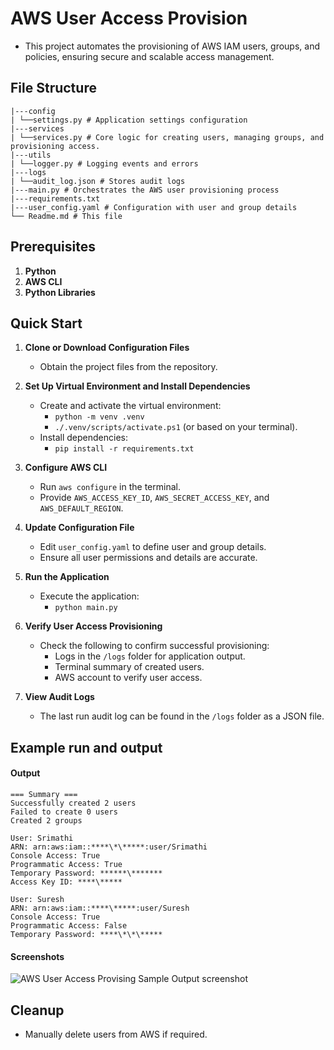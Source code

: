# AWS User Access Provision

- This project automates the provisioning of AWS IAM users, groups, and policies, ensuring secure and scalable access management.

## File Structure

```
|---config
| └──settings.py # Application settings configuration
|---services
| └──services.py # Core logic for creating users, managing groups, and provisioning access.
|---utils
| └──logger.py # Logging events and errors
|---logs
| └──audit_log.json # Stores audit logs  
|---main.py # Orchestrates the AWS user provisioning process
|---requirements.txt
|---user_config.yaml # Configuration with user and group details
└── Readme.md # This file
```

## Prerequisites

1. **Python**
2. **AWS CLI**
3. **Python Libraries**

## Quick Start

1. **Clone or Download Configuration Files**

   - Obtain the project files from the repository.

2. **Set Up Virtual Environment and Install Dependencies**

   - Create and activate the virtual environment:
     - `python -m venv .venv`
     - `./.venv/scripts/activate.ps1` (or based on your terminal).
   - Install dependencies:
     - `pip install -r requirements.txt`

3. **Configure AWS CLI**

   - Run `aws configure` in the terminal.
   - Provide `AWS_ACCESS_KEY_ID`, `AWS_SECRET_ACCESS_KEY`, and `AWS_DEFAULT_REGION`.

4. **Update Configuration File**

   - Edit `user_config.yaml` to define user and group details.
   - Ensure all user permissions and details are accurate.

5. **Run the Application**

   - Execute the application:
     - `python main.py`

6. **Verify User Access Provisioning**

   - Check the following to confirm successful provisioning:
     - Logs in the `/logs` folder for application output.
     - Terminal summary of created users.
     - AWS account to verify user access.

7. **View Audit Logs**
   - The last run audit log can be found in the `/logs` folder as a JSON file.

## Example run and output

#### Output

```
=== Summary ===
Successfully created 2 users
Failed to create 0 users
Created 2 groups

User: Srimathi
ARN: arn:aws:iam::****\*\*****:user/Srimathi
Console Access: True
Programmatic Access: True
Temporary Password: ******\*******
Access Key ID: ****\*****

User: Suresh
ARN: arn:aws:iam::****\*****:user/Suresh
Console Access: True
Programmatic Access: False
Temporary Password: ****\*\*\*****
```

#### Screenshots

![AWS User Access Provising Sample Output screenshot](https://github.com/user-attachments/assets/360278fc-10c4-41b9-a61e-c30a3505372f)

## Cleanup

- Manually delete users from AWS if required.
